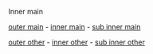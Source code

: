Inner main

[outer main](../main.md) - [inner main](main.md) - [sub inner main](./sub/main.md)

[outer other](../other.md) - [inner other](./other.md) - [sub inner other](./sub/other.md)